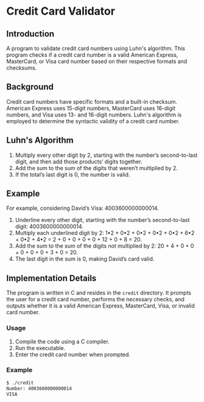 # Credit Card Validator

## Introduction

A program to validate credit card numbers using Luhn's algorithm. This program checks if a credit card number is a valid American Express, MasterCard, or Visa card number based on their respective formats and checksums.

## Background

Credit card numbers have specific formats and a built-in checksum. American Express uses 15-digit numbers, MasterCard uses 16-digit numbers, and Visa uses 13- and 16-digit numbers. Luhn's algorithm is employed to determine the syntactic validity of a credit card number.

## Luhn's Algorithm

1. Multiply every other digit by 2, starting with the number’s second-to-last digit, and then add those products’ digits together.
2. Add the sum to the sum of the digits that weren’t multiplied by 2.
3. If the total’s last digit is 0, the number is valid.

## Example

For example, considering David’s Visa: 4003600000000014.

1. Underline every other digit, starting with the number’s second-to-last digit: 4003600000000014.
2. Multiply each underlined digit by 2: 1•2 + 0•2 + 0•2 + 0•2 + 0•2 + 6•2 + 0•2 + 4•2 = 2 + 0 + 0 + 0 + 0 + 12 + 0 + 8 = 20.
3. Add the sum to the sum of the digits not multiplied by 2: 20 + 4 + 0 + 0 + 0 + 0 + 0 + 3 + 0 = 20.
4. The last digit in the sum is 0, making David’s card valid.

## Implementation Details

The program is written in C and resides in the `credit` directory. It prompts the user for a credit card number, performs the necessary checks, and outputs whether it is a valid American Express, MasterCard, Visa, or invalid card number.

### Usage

1. Compile the code using a C compiler.
2. Run the executable.
3. Enter the credit card number when prompted.

### Example

```bash
$ ./credit
Number: 4003600000000014
VISA
